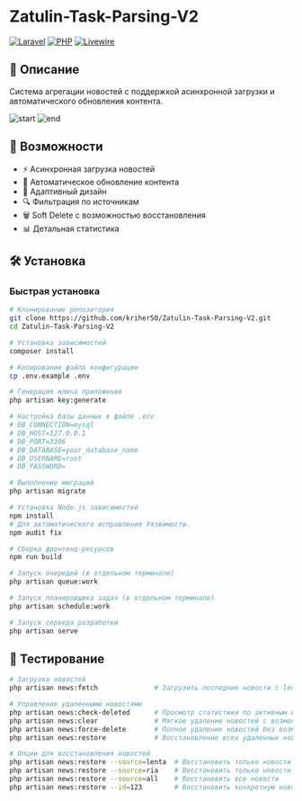 # Zatulin-Task-Parsing-V2

[![Laravel](https://img.shields.io/badge/Laravel-11.x-FF2D20?style=flat-square&logo=laravel)](https://laravel.com)
[![PHP](https://img.shields.io/badge/PHP-8.2+-777BB4?style=flat-square&logo=php)](https://php.net)
[![Livewire](https://img.shields.io/badge/Livewire-3.x-FB70A9?style=flat-square)](https://livewire.laravel.com)

## 📝 Описание

Система агрегации новостей с поддержкой асинхронной загрузки и автоматического обновления контента.

![start](image/start.png)
![end](image/end.png)

## 🚀 Возможности

- ⚡ Асинхронная загрузка новостей
- 🔄 Автоматическое обновление контента
- 📱 Адаптивный дизайн
- 🔍 Фильтрация по источникам
- 🗑️ Soft Delete с возможностью восстановления
- 📊 Детальная статистика

## 🛠 Установка

### Быстрая установка

```bash
# Клонирование репозитория
git clone https://github.com/kriher50/Zatulin-Task-Parsing-V2.git
cd Zatulin-Task-Parsing-V2

# Установка зависимостей
composer install

# Копирование файла конфигурации
cp .env.example .env

# Генерация ключа приложения
php artisan key:generate

# Настройка базы данных в файле .env
# DB_CONNECTION=mysql
# DB_HOST=127.0.0.1
# DB_PORT=3306
# DB_DATABASE=your_database_name
# DB_USERNAME=root
# DB_PASSWORD=

# Выполнение миграций
php artisan migrate

# Установка Node.js зависимостей
npm install
# Для автоматического исправления Уязвимости.
npm audit fix

# Сборка фронтенд-ресурсов
npm run build

# Запуск очередей (в отдельном терминале)
php artisan queue:work

# Запуск планировщика задач (в отдельном терминале)
php artisan schedule:work

# Запуск сервера разработки
php artisan serve
```

## 🧪 Тестирование

```bash
# Загрузка новостей
php artisan news:fetch              # Загрузить последние новости с lenta.ru и ria.ru

# Управление удаленными новостями
php artisan news:check-deleted      # Просмотр статистики по активным и удаленным новостям
php artisan news:clear              # Мягкое удаление новостей с возможностью восстановления
php artisan news:force-delete       # Полное удаление новостей без возможности восстановления
php artisan news:restore            # Восстановление всех удаленных новостей

# Опции для восстановления новостей
php artisan news:restore --source=lenta  # Восстановить только новости Lenta.ru
php artisan news:restore --source=ria    # Восстановить только новости RIA.ru
php artisan news:restore --source=all    # Восстановить все новости
php artisan news:restore --id=123        # Восстановить конкретную новость по ID
```
